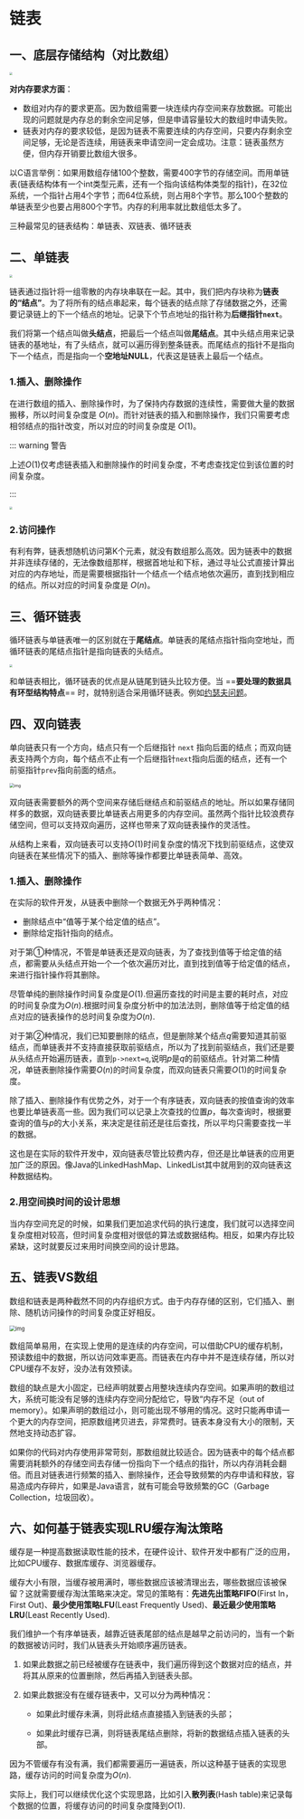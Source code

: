 # 链表

## 一、底层存储结构（对比数组）

<img src="https://hyh1370039199-1313349927.cos.ap-chengdu.myqcloud.com/img/202212031910396.png"  style="zoom: 33%;" />

**对内存要求方面**：

- 数组对内存的要求更高。因为数组需要一块连续内存空间来存放数据。可能出现的问题就是内存总的剩余空间足够，但是申请容量较大的数组时申请失败。
- 链表对内存的要求较低，是因为链表不需要连续的内存空间，只要内存剩余空间足够，无论是否连续，用链表来申请空间一定会成功。注意：链表虽然方便，但内存开销要比数组大很多。

以C语言举例：如果用数组存储100个整数，需要400字节的存储空间。而用单链表(链表结构体有一个int类型元素，还有一个指向该结构体类型的指针)，在32位系统，一个指针占用4个字节；而64位系统，则占用8个字节。那么100个整数的单链表至少也要占用800个字节。内存的利用率就比数组低太多了。

三种最常见的链表结构：单链表、双链表、循环链表

## 二、单链表

<img src="https://hyh1370039199-1313349927.cos.ap-chengdu.myqcloud.com/img/202212031928730.png"  style="zoom:33%;" />

链表通过指针将一组零散的内存块串联在一起。其中，我们把内存块称为**链表的“结点”**。为了将所有的结点串起来，每个链表的结点除了存储数据之外，还需要记录链上的下一个结点的地址。记录下个节点地址的指针称为**后继指针`next`**。

我们将第一个结点叫做**头结点**，把最后一个结点叫做**尾结点**。其中头结点用来记录链表的基地址，有了头结点，就可以遍历得到整条链表。而尾结点的指针不是指向下一个结点，而是指向一个**空地址NULL**，代表这是链表上最后一个结点。

### 1.插入、删除操作

在进行数组的插入、删除操作时，为了保持内存数据的连续性，需要做大量的数据搬移，所以时间复杂度是 $O(n)$。而针对链表的插入和删除操作，我们只需要考虑相邻结点的指针改变，所以对应的时间复杂度是 $O(1)$。

::: warning 警告

上述$O(1)$仅考虑链表插入和删除操作的时间复杂度，不考虑查找定位到该位置的时间复杂度。

:::

<img src="https://hyh1370039199-1313349927.cos.ap-chengdu.myqcloud.com/img/202212031943106.png" style="zoom:33%;" />

### 2.访问操作

有利有弊，链表想随机访问第K个元素，就没有数组那么高效。因为链表中的数据并非连续存储的，无法像数组那样，根据首地址和下标，通过寻址公式直接计算出对应的内存地址，而是需要根据指针一个结点一个结点地依次遍历，直到找到相应的结点。所以对应的时间复杂度是 $O(n)$。

## 三、循环链表

循环链表与单链表唯一的区别就在于**尾结点**。单链表的尾结点指针指向空地址，而循环链表的尾结点指针是指向链表的头结点。

<img src="https://hyh1370039199-1313349927.cos.ap-chengdu.myqcloud.com/img/202212031957261.png"  style="zoom:33%;" />

和单链表相比，循环链表的优点是从链尾到链头比较方便。当 ==**要处理的数据具有环型结构特点**== 时，就特别适合采用循环链表。例如[约瑟夫问题](https://zh.wikipedia.org/wiki/%E7%BA%A6%E7%91%9F%E5%A4%AB%E6%96%AF%E9%97%AE%E9%A2%98)。

## 四、双向链表

单向链表只有一个方向，结点只有一个后继指针 `next` 指向后面的结点；而双向链表支持两个方向，每个结点不止有一个后继指针`next`指向后面的结点，还有一个前驱指针`prev`指向前面的结点。

<img src="https://hyh1370039199-1313349927.cos.ap-chengdu.myqcloud.com/img/202303011346405.jpeg" alt="img" style="zoom: 50%;" />

双向链表需要额外的两个空间来存储后继结点和前驱结点的地址。所以如果存储同样多的数据，双向链表要比单链表占用更多的内存空间。虽然两个指针比较浪费存储空间，但可以支持双向遍历，这样也带来了双向链表操作的灵活性。

从结构上来看，双向链表可以支持$O(1)$时间复杂度的情况下找到前驱结点，这使双向链表在某些情况下的插入、删除等操作都要比单链表简单、高效。

### 1.插入、删除操作

在实际的软件开发，从链表中删除一个数据无外乎两种情况：

- 删除结点中“值等于某个给定值的结点”。
- 删除给定指针指向的结点。

对于第①种情况，不管是单链表还是双向链表，为了查找到值等于给定值的结点，都需要从头结点开始一个一个依次遍历对比，直到找到值等于给定值的结点，来进行指针操作将其删除。

尽管单纯的删除操作时间复杂度是$O(1)$.但遍历查找的时间是主要的耗时点，对应的时间复杂度为$O(n)$.根据时间复杂度分析中的加法法则，删除值等于给定值的结点对应的链表操作的总时间复杂度为$O(n)$.

对于第②种情况，我们已知要删除的结点，但是删除某个结点$q$需要知道其前驱结点，而单链表并不支持直接获取前驱结点，所以为了找到前驱结点，我们还是要从头结点开始遍历链表，直到`p->next=q`,说明$p$是$q$的前驱结点。针对第二种情况，单链表删除操作需要$O(n)$的时间复杂度，而双向链表只需要$O(1)$的时间复杂度。

除了插入、删除操作有优势之外，对于一个有序链表，双向链表的按值查询的效率也要比单链表高一些。因为我们可以记录上次查找的位置$p$，每次查询时，根据要查询的值与$p$的大小关系，来决定是往前还是往后查找，所以平均只需要查找一半的数据。

这也是在实际的软件开发中，双向链表尽管比较费内存，但还是比单链表的应用更加广泛的原因。像Java的LinkedHashMap、LinkedList其中就用到的双向链表这种数据结构。

### 2.用空间换时间的设计思想

当内存空间充足的时候，如果我们更加追求代码的执行速度，我们就可以选择空间复杂度相对较高，但时间复杂度相对很低的算法或数据结构。相反，如果内存比较紧缺，这时就要反过来用时间换空间的设计思路。

## 五、链表VS数组

数组和链表是两种截然不同的内存组织方式。由于内存存储的区别，它们插入、删除、随机访问操作的时间复杂度正好相反。

<img src="https://hyh1370039199-1313349927.cos.ap-chengdu.myqcloud.com/img/202303011510044.jpeg" alt="img" style="zoom:67%;" />

数组简单易用，在实现上使用的是连续的内存空间，可以借助CPU的缓存机制，预读数组中的数据，所以访问效率更高。而链表在内存中并不是连续存储，所以对CPU缓存不友好，没办法有效预读。

数组的缺点是大小固定，已经声明就要占用整块连续内存空间。如果声明的数组过大，系统可能没有足够的连续内存空间分配给它，导致“内存不足（out of memory）。如果声明的数组过小，则可能出现不够用的情况。这时只能再申请一个更大的内存空间，把原数组拷贝进去，非常费时。链表本身没有大小的限制，天然地支持动态扩容。

如果你的代码对内存使用非常苛刻，那数组就比较适合。因为链表中的每个结点都需要消耗额外的存储空间去存储一份指向下一个结点的指针，所以内存消耗会翻倍。而且对链表进行频繁的插入、删除操作，还会导致频繁的内存申请和释放，容易造成内存碎片，如果是Java语言，就有可能会导致频繁的GC（Garbage Collection，垃圾回收）。

## 六、如何基于链表实现LRU缓存淘汰策略

缓存是一种提高数据读取性能的技术，在硬件设计、软件开发中都有广泛的应用，比如CPU缓存、数据库缓存、浏览器缓存。

缓存大小有限，当缓存被用满时，哪些数据应该被清理出去，哪些数据应该被保留？这就需要缓存淘汰策略来决定。常见的策略有：**先进先出策略FIFO**(First In，First Out)、**最少使用策略LFU**(Least Frequently Used)、**最近最少使用策略LRU**(Least Recently Used).

我们维护一个有序单链表，越靠近链表尾部的结点是越早之前访问的，当有一个新的数据被访问时，我们从链表头开始顺序遍历链表。

1. 如果此数据之前已经被缓存在链表中，我们遍历得到这个数据对应的结点，并将其从原来的位置删除，然后再插入到链表头部。

2. 如果此数据没有在缓存链表中，又可以分为两种情况：

   - 如果此时缓存未满，则将此结点直接插入到链表的头部；


   - 如果此时缓存已满，则将链表尾结点删除，将新的数据结点插入链表的头部。

因为不管缓存有没有满，我们都需要遍历一遍链表，所以这种基于链表的实现思路，缓存访问的时间复杂度为$O(n)$.

实际上，我们可以继续优化这个实现思路，比如引入**散列表**(Hash table)来记录每个数据的位置，将缓存访问的时间复杂度降到$O(1)$.

